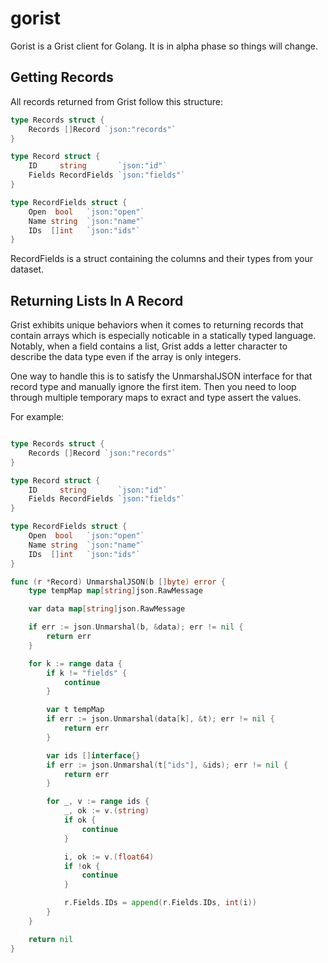 # gorist

Gorist is a Grist client for Golang. It is in alpha phase so things will change.

## Getting Records

All records returned from Grist follow this structure:

```go
type Records struct {
	Records []Record `json:"records"`
}

type Record struct {
	ID     string       `json:"id"`
	Fields RecordFields `json:"fields"`
}

type RecordFields struct {
	Open  bool   `json:"open"`
	Name string  `json:"name"`
	IDs  []int   `json:"ids"`
}

```

RecordFields is a struct containing the columns and their types from your dataset. 

## Returning Lists In A Record 

Grist exhibits unique behaviors when it comes to returning records that contain arrays which is especially noticable in a statically typed language. Notably, when a field contains a list, Grist adds a letter character to describe the data type even if the array is only integers.

One way to handle this is to satisfy the UnmarshalJSON interface for that record type and manually ignore the first item. 
Then you need to loop through multiple temporary maps to exract and type assert the values.

For example:

```go

type Records struct {
	Records []Record `json:"records"`
}

type Record struct {
	ID     string       `json:"id"`
	Fields RecordFields `json:"fields"`
}

type RecordFields struct {
	Open  bool   `json:"open"`
	Name string  `json:"name"`
	IDs  []int   `json:"ids"`
}

func (r *Record) UnmarshalJSON(b []byte) error {
	type tempMap map[string]json.RawMessage

	var data map[string]json.RawMessage

	if err := json.Unmarshal(b, &data); err != nil {
		return err
	}

	for k := range data {
		if k != "fields" {
			continue
		}

		var t tempMap
		if err := json.Unmarshal(data[k], &t); err != nil {
			return err
		}

		var ids []interface{}
		if err := json.Unmarshal(t["ids"], &ids); err != nil {
			return err
		}

		for _, v := range ids {
			_, ok := v.(string)
			if ok {
				continue
			}

			i, ok := v.(float64)
			if !ok {
				continue
			}

			r.Fields.IDs = append(r.Fields.IDs, int(i))
		}
	}

	return nil
}

```

